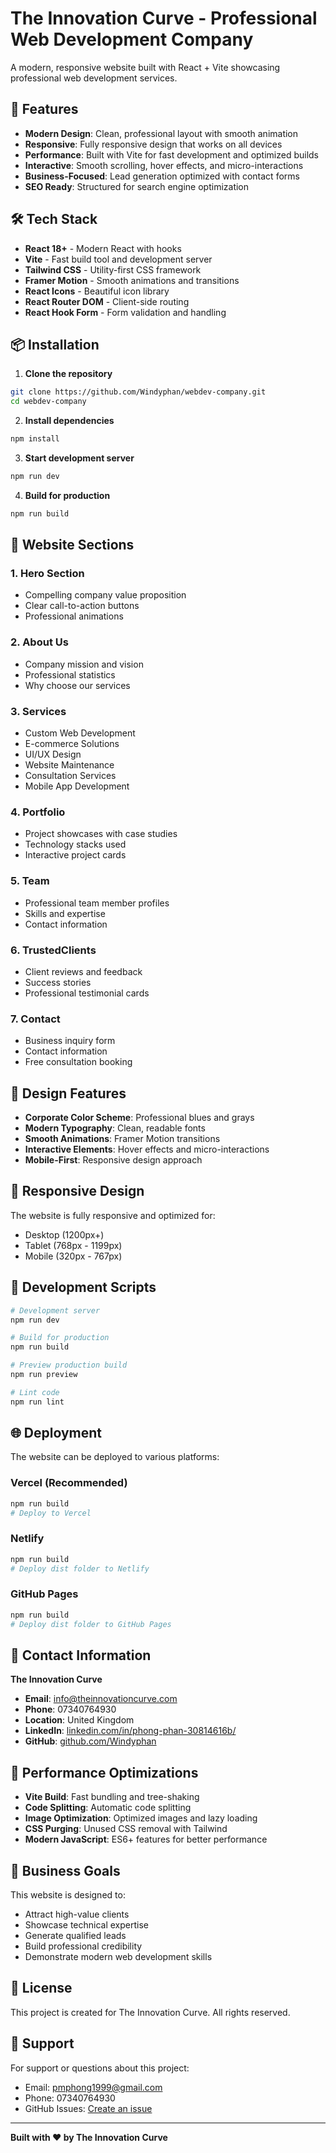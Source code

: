 # The Innovation Curve - Professional Web Development Company

A modern, responsive website built with React + Vite showcasing professional web development services.

## 🚀 Features

- **Modern Design**: Clean, professional layout with smooth animation
- **Responsive**: Fully responsive design that works on all devices
- **Performance**: Built with Vite for fast development and optimized builds
- **Interactive**: Smooth scrolling, hover effects, and micro-interactions
- **Business-Focused**: Lead generation optimized with contact forms
- **SEO Ready**: Structured for search engine optimization

## 🛠️ Tech Stack

- **React 18+** - Modern React with hooks
- **Vite** - Fast build tool and development server
- **Tailwind CSS** - Utility-first CSS framework
- **Framer Motion** - Smooth animations and transitions
- **React Icons** - Beautiful icon library
- **React Router DOM** - Client-side routing
- **React Hook Form** - Form validation and handling

## 📦 Installation

1. **Clone the repository**
```bash
git clone https://github.com/Windyphan/webdev-company.git
cd webdev-company
```

2. **Install dependencies**
```bash
npm install
```

3. **Start development server**
```bash
npm run dev
```

4. **Build for production**
```bash
npm run build
```

## 🎯 Website Sections

### 1. **Hero Section**
- Compelling company value proposition
- Clear call-to-action buttons
- Professional animations

### 2. **About Us**
- Company mission and vision
- Professional statistics
- Why choose our services

### 3. **Services**
- Custom Web Development
- E-commerce Solutions
- UI/UX Design
- Website Maintenance
- Consultation Services
- Mobile App Development

### 4. **Portfolio**
- Project showcases with case studies
- Technology stacks used
- Interactive project cards

### 5. **Team**
- Professional team member profiles
- Skills and expertise
- Contact information

### 6. **TrustedClients**
- Client reviews and feedback
- Success stories
- Professional testimonial cards

### 7. **Contact**
- Business inquiry form
- Contact information
- Free consultation booking

## 🎨 Design Features

- **Corporate Color Scheme**: Professional blues and grays
- **Modern Typography**: Clean, readable fonts
- **Smooth Animations**: Framer Motion transitions
- **Interactive Elements**: Hover effects and micro-interactions
- **Mobile-First**: Responsive design approach

## 📱 Responsive Design

The website is fully responsive and optimized for:
- Desktop (1200px+)
- Tablet (768px - 1199px)
- Mobile (320px - 767px)

## 🔧 Development Scripts

```bash
# Development server
npm run dev

# Build for production
npm run build

# Preview production build
npm run preview

# Lint code
npm run lint
```

## 🌐 Deployment

The website can be deployed to various platforms:

### Vercel (Recommended)
```bash
npm run build
# Deploy to Vercel
```

### Netlify
```bash
npm run build
# Deploy dist folder to Netlify
```

### GitHub Pages
```bash
npm run build
# Deploy dist folder to GitHub Pages
```

## 📧 Contact Information

**The Innovation Curve**
- **Email**: info@theinnovationcurve.com
- **Phone**: 07340764930
- **Location**: United Kingdom
- **LinkedIn**: [linkedin.com/in/phong-phan-30814616b/](https://www.linkedin.com/in/phong-phan-30814616b/)
- **GitHub**: [github.com/Windyphan](https://github.com/Windyphan)

## 🚀 Performance Optimizations

- **Vite Build**: Fast bundling and tree-shaking
- **Code Splitting**: Automatic code splitting
- **Image Optimization**: Optimized images and lazy loading
- **CSS Purging**: Unused CSS removal with Tailwind
- **Modern JavaScript**: ES6+ features for better performance

## 🎯 Business Goals

This website is designed to:
- Attract high-value clients
- Showcase technical expertise
- Generate qualified leads
- Build professional credibility
- Demonstrate modern web development skills

## 📄 License

This project is created for The Innovation Curve. All rights reserved.

## 🤝 Support

For support or questions about this project:
- Email: pmphong1999@gmail.com
- Phone: 07340764930
- GitHub Issues: [Create an issue](https://github.com/Windyphan/webdev-company/issues)

---

**Built with ❤️ by The Innovation Curve**